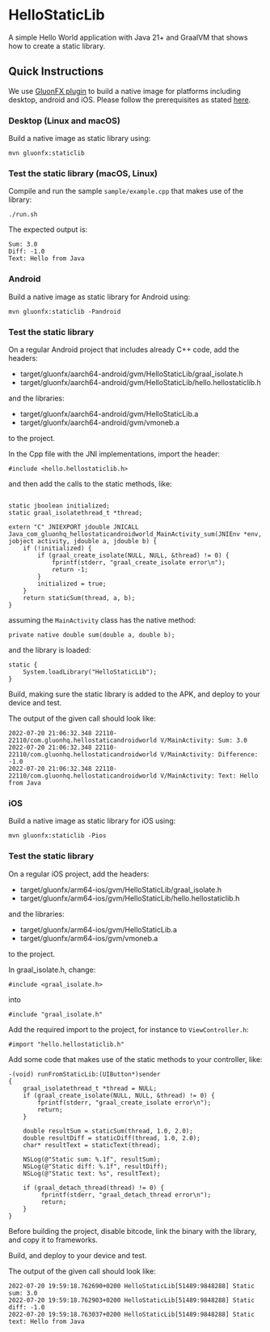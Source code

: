 
# HelloStaticLib

A simple Hello World application with Java 21+ and GraalVM that shows how to create a static library.

## Quick Instructions

We use [GluonFX plugin](https://docs.gluonhq.com/) to build a native image for platforms including desktop, android and iOS.
Please follow the prerequisites as stated [here](https://docs.gluonhq.com/#_requirements).

### Desktop (Linux and macOS)

Build a native image as static library using:

    mvn gluonfx:staticlib

### Test the static library (macOS, Linux)

Compile and run the sample `sample/example.cpp` that makes use of the library:

    ./run.sh

The expected output is:

    Sum: 3.0
    Diff: -1.0
    Text: Hello from Java

### Android

Build a native image as static library for Android using:

    mvn gluonfx:staticlib -Pandroid

### Test the static library

On a regular Android project that includes already C++ code, add the headers:

- target/gluonfx/aarch64-android/gvm/HelloStaticLib/graal_isolate.h
- target/gluonfx/aarch64-android/gvm/HelloStaticLib/hello.hellostaticlib.h

and the libraries:

- target/gluonfx/aarch64-android/gvm/HelloStaticLib.a
- target/gluonfx/aarch64-android/gvm/vmoneb.a

to the project.

In the Cpp file with the JNI implementations, import the header:
```
#include <hello.hellostaticlib.h>
```

and then add the calls to the static methods, like:

```

static jboolean initialized;
static graal_isolatethread_t *thread;

extern "C" JNIEXPORT jdouble JNICALL
Java_com_gluonhq_hellostaticandroidworld_MainActivity_sum(JNIEnv *env, jobject activity, jdouble a, jdouble b) {
    if (!initialized) {
        if (graal_create_isolate(NULL, NULL, &thread) != 0) {
            fprintf(stderr, "graal_create_isolate error\n");
            return -1;
        }
        initialized = true;
    }
    return staticSum(thread, a, b);
}
```
assuming the `MainActivity` class has the native method:
```
private native double sum(double a, double b);
```

and the library is loaded:
```
static {
    System.loadLibrary("HelloStaticLib");
}
```

Build, making sure the static library is added to the APK, and deploy to your device and test.

The output of the given call should look like:

```
2022-07-20 21:06:32.348 22110-22110/com.gluonhq.hellostaticandroidworld V/MainActivity: Sum: 3.0
2022-07-20 21:06:32.348 22110-22110/com.gluonhq.hellostaticandroidworld V/MainActivity: Difference: -1.0
2022-07-20 21:06:32.348 22110-22110/com.gluonhq.hellostaticandroidworld V/MainActivity: Text: Hello from Java
```

### iOS

Build a native image as static library for iOS using:

    mvn gluonfx:staticlib -Pios

### Test the static library

On a regular iOS project, add the headers:

- target/gluonfx/arm64-ios/gvm/HelloStaticLib/graal_isolate.h
- target/gluonfx/arm64-ios/gvm/HelloStaticLib/hello.hellostaticlib.h

and the libraries:

- target/gluonfx/arm64-ios/gvm/HelloStaticLib.a
- target/gluonfx/arm64-ios/gvm/vmoneb.a

to the project. 

In graal_isolate.h, change:
```
#include <graal_isolate.h>
```

into

```
#include "graal_isolate.h"
```

Add the required import to the project, for instance to `ViewController.h`:

    #import "hello.hellostaticlib.h"

Add some code that makes use of the static methods to your controller, like:

```
-(void) runFromStaticLib:(UIButton*)sender
{
    graal_isolatethread_t *thread = NULL;
    if (graal_create_isolate(NULL, NULL, &thread) != 0) {
        fprintf(stderr, "graal_create_isolate error\n");
        return;
    }
    
    double resultSum = staticSum(thread, 1.0, 2.0);
    double resultDiff = staticDiff(thread, 1.0, 2.0);
    char* resultText = staticText(thread);

    NSLog(@"Static sum: %.1f", resultSum);
    NSLog(@"Static diff: %.1f", resultDiff);
    NSLog(@"Static text: %s", resultText);
    
    if (graal_detach_thread(thread) != 0) {
         fprintf(stderr, "graal_detach_thread error\n");
         return;
    }
}
```

Before building the project, disable bitcode, link the binary with the library, and copy it to frameworks.

Build, and deploy to your device and test.

The output of the given call should look like:

```
2022-07-20 19:59:18.762690+0200 HelloStaticLib[51489:9848288] Static sum: 3.0
2022-07-20 19:59:18.762903+0200 HelloStaticLib[51489:9848288] Static diff: -1.0
2022-07-20 19:59:18.763037+0200 HelloStaticLib[51489:9848288] Static text: Hello from Java
```